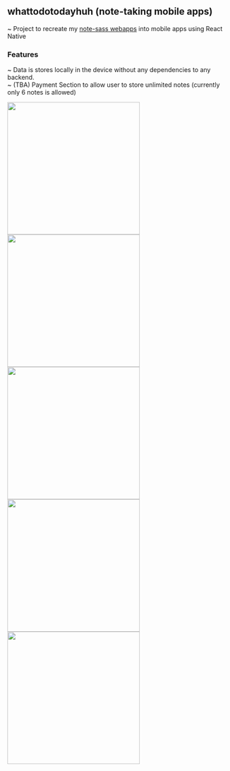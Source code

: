 ## whattodotodayhuh (note-taking mobile apps)

~ Project to recreate my <a href="https://note-sass.vercel.app">note-sass webapps</a> into mobile apps using React Native

### Features
~ Data is stores locally in the device without any dependencies to any backend. <br>
~ (TBA) Payment Section to allow user to store unlimited notes (currently only 6 notes is allowed)

<img src="https://github.com/syukranDev/whattodotodayhuh/assets/51852197/bde94f47-0735-40af-86e6-0c3176116fa9" width="300">

<img src="https://github.com/syukranDev/whattodotodayhuh/assets/51852197/2da65d0c-a830-4623-acc8-f4dda73cb9a6" width="300">

<img src="https://github.com/syukranDev/whattodotodayhuh/assets/51852197/dbf7bffd-4d59-45a4-9551-1454acd15957" width="300">

<img src="https://github.com/syukranDev/whattodotodayhuh/assets/51852197/2696ed4a-4905-4236-a829-25dea5021400" width="300">

<img src="https://github.com/syukranDev/whattodotodayhuh/assets/51852197/a746970c-f526-4f6c-8e99-e359bfed082d" width="300">
